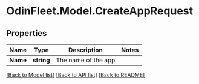 # OdinFleet.Model.CreateAppRequest

## Properties

Name | Type | Description | Notes
------------ | ------------- | ------------- | -------------
**Name** | **string** | The name of the app | 

[[Back to Model list]](../README.md#documentation-for-models) [[Back to API list]](../README.md#documentation-for-api-endpoints) [[Back to README]](../README.md)

